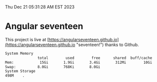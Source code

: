 Thu Dec 21 05:31:28 AM EST 2023

# Angular seventeen


This project is live at [https://angularseventeen.github.io](https://angularseventeen.github.io "seventeen!") thanks to Github.

```bash
System Memory
               total        used        free      shared  buff/cache   available
Mem:            15Gi       1.9Gi       3.4Gi       312Mi        10Gi        13Gi
Swap:          8.0Gi       768Ki       8.0Gi
System Storage
498M	.

